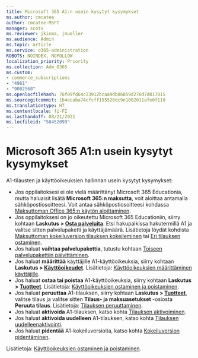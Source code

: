 ```yaml
---
title: Microsoft 365 A1:n usein kysytyt kysymykset
ms.author: cmcatee
author: cmcatee-MSFT
manager: scotv
ms.reviewer: jkinma, jmueller
ms.audience: Admin
ms.topic: article
ms.service: o365-administration
ROBOTS: NOINDEX, NOFOLLOW
localization_priority: Priority
ms.collection: Adm_O365
ms.custom:
- commerce_subscriptions
- "4981"
- "9002568"
ms.openlocfilehash: 76f09fd64c23912bcaa9db86859d276d7d817815
ms.sourcegitcommit: 1b4ecaba74cfcff155528dc9e1002011afe0f110
ms.translationtype: HT
ms.contentlocale: fi-FI
ms.lasthandoff: 08/21/2021
ms.locfileid: "58452099"
---
```

# <a name="microsoft-365-a1-faq"></a>Microsoft 365 A1:n usein kysytyt kysymykset

A1-tilausten ja käyttöoikeuksien hallinnan usein kysytyt kysymykset:

- Jos oppilaitoksesi ei ole vielä määrittänyt Microsoft 365 Educationia, mutta haluaisit lisätä **Microsoft 365:n maksutta**, voit aloittaa antamalla sähköpostiosoitteesi. Voit antaa sähköpostiosoitteesi kohdassa [Maksuttoman Office 365:n käytön aloittaminen](https://www.microsoft.com/education/products/office).  
- Jos oppilaitoksesi on jo oikeutettu Microsoft 365 Educationiin, siirry kohtaan **Laskutus > [Osta palveluita](https://go.microsoft.com/fwlink/p/?linkid=868433)**. Etsi hakupalkissa hakutermillä A1 ja valitse sitten palvelupaketti ja käyttäjämäärä. Lisätietoja löydät kohdista [Maksuttoman kokeiluversion tilauksen kokeileminen](https://docs.microsoft.com/microsoft-365/commerce/try-or-buy-microsoft-365#try-a-free-trial-subscription) tai [Eri tilauksen ostaminen](https://docs.microsoft.com/microsoft-365/commerce/try-or-buy-microsoft-365#buy-a-different-subscription).
- Jos haluat **vaihtaa palvelupakettia**, tutustu kohtaan [Toiseen palvelupakettiin päivittäminen](https://docs.microsoft.com/microsoft-365/commerce/subscriptions/upgrade-to-different-plan).
- Jos haluat **määrittää** käyttäjille A1-käyttöoikeuksia, siirry kohtaan **Laskutus > [Käyttöoikeudet](https://go.microsoft.com/fwlink/p/?linkid=842264)**. Lisätietoja: [Käyttöoikeuksien määrittäminen käyttäjille](https://docs.microsoft.com/microsoft-365/admin/manage/assign-licenses-to-users).
- Jos haluat **ostaa tai poistaa** A1-käyttöoikeuksia, siirry kohtaan **Laskutus > [Tuotteet](https://go.microsoft.com/fwlink/p/?linkid=842054)**. Lisätietoja: [Käyttöoikeuksien ostaminen ja poistaminen](https://docs.microsoft.com/microsoft-365/commerce/licenses/buy-licenses#buy-or-remove-licenses-for-your-business-subscription).
- Jos haluat **peruuttaa** A1-tilauksen, siirry kohtaan **Laskutus > [Tuotteet](https://go.microsoft.com/fwlink/p/?linkid=842054)**, valitse tilaus ja valitse sitten **Tilaus- ja maksuasetukset** -osiosta **Peruuta tilaus**. Lisätietoja: [Tilauksen peruuttaminen](https://docs.microsoft.com/microsoft-365/commerce/subscriptions/cancel-your-subscription).
- Jos haluat **aktivoida** A1-tilauksen, katso kohta [Tilauksen aktivoiminen](https://docs.microsoft.com/alchemyinsights/activate-your-office-365-subscription).
- Jos haluat **aktivoida uudelleen** A1-tilauksen, katso kohta [Tilauksen uudelleenaktivointi](https://docs.microsoft.com/alchemyinsights/reactivate-your-subscription).
- Jos haluat **pidentää** A1-kokeiluversioita, katso kohta [Kokeiluversion pidentäminen](https://docs.microsoft.com/microsoft-365/commerce/extend-your-trial).

Lisätietoja: [Käyttöoikeuksien ostaminen ja poistaminen](https://docs.microsoft.com/microsoft-365/commerce/licenses/buy-licenses).